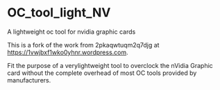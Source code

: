 # OC_tool_light_NV
A lightweight oc tool for nvidia graphic cards


This is a fork of the work from 2pkaqwtuqm2q7djg at https://1vwjbxf1wko0yhnr.wordpress.com.

Fit the purpose of a verylightweight tool to overclock the nVidia Graphic card without the complete overhead of most OC tools provided by manufacturers.
